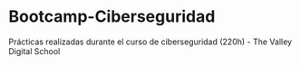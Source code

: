# Bootcamp-Ciberseguridad
Prácticas realizadas durante el curso de ciberseguridad (220h) - The Valley Digital School
